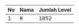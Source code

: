 | No | Nama            | Jumlah Level |
|----|-----------------|--------------|
| 1  | #    |    1852        |
